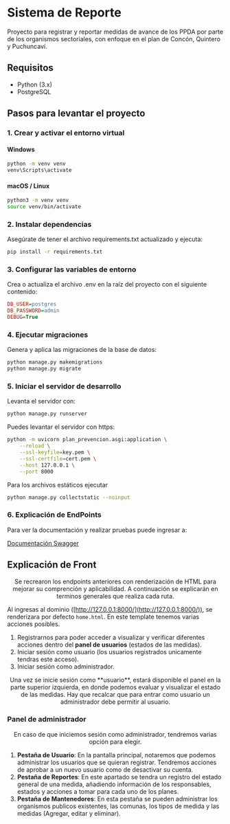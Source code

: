 # Sistema de Reporte

Proyecto para registrar y reportar medidas de avance de los PPDA por parte de los organismos sectoriales, con enfoque en el plan de Concón, Quintero y Puchuncaví.

## Requisitos
- Python (3.x)
- PostgreSQL

## Pasos para levantar el proyecto

### 1. Crear y activar el entorno virtual

#### Windows
```bash
python -m venv venv
venv\Scripts\activate
```

#### macOS / Linux
```bash
python3 -m venv venv
source venv/bin/activate
```

### 2. Instalar dependencias
Asegúrate de tener el archivo requirements.txt actualizado y ejecuta:

```bash
pip install -r requirements.txt
```

### 3. Configurar las variables de entorno
Crea o actualiza el archivo .env en la raíz del proyecto con el siguiente contenido:

```ini
DB_USER=postgres
DB_PASSWORD=admin
DEBUG=True
```

### 4. Ejecutar migraciones
Genera y aplica las migraciones de la base de datos:

```bash
python manage.py makemigrations
python manage.py migrate
```

### 5. Iniciar el servidor de desarrollo
Levanta el servidor con:

```bash
python manage.py runserver
```

Puedes levantar el servidor con https:

```bash
python -m uvicorn plan_prevencion.asgi:application \
    --reload \
    --ssl-keyfile=key.pem \
    --ssl-certfile=cert.pem \
    --host 127.0.0.1 \
    --port 8000
```

Para los archivos estáticos ejecutar 

```bash
python manage.py collectstatic --noinput
```

### 6. Explicación de EndPoints

Para ver la documentación y realizar pruebas puede ingresar a:

[Documentación Swagger](http://127.0.0.1:8000/api/docs/)

## Explicación de Front 

<p align='center'>Se recrearon los endpoints anteriores con renderización de HTML para mejorar su comprención y aplicabilidad. A continuación se explicarán en terminos generales que realiza cada ruta.

Al ingresas al dominio ([http://127.0.0.1:8000/](http://127.0.0.1:8000/)), se renderizara por defecto  `home.html`. En este template tenemos varias acciones posibles. </p>

1. Registrarnos para poder acceder a visualizar y verificar diferentes acciones dentro del **panel de usuarios** (estados de las medidas).
2. Iniciar sesión como usuario (los usuarios registrados unicamente tendras este acceso).
3. Iniciar sesión como administrador.
    
<p align='center'>Una vez se inicie sesión como **usuario**, estará disponible el panel en la parte superior izquierda, en donde podemos evaluar y visualizar el estado de las medidas. Hay que recalcar que para entrar como usuario un administrador debe permitir al usuario.</p>

### Panel de administrador

<p align='center'>En caso de que iniciemos sesión como administrador, tendremos varias opción para elegir.</p>

1. **Pestaña de Usuario**: En la pantalla principal, notaremos que podemos administrar los usuarios que se quieran registrar. Tendremos acciones de aprobar a un nuevo usuario como de desactivar su cuenta.
2. **Pestaña de Reportes**: En este apartado se tendra un registro del estado general de una medida, añadiendo información de los responsables, estados y acciones a tomar para cada uno de los planes.
3. **Pestaña de Mantenedores**: En esta pestaña se pueden administrar los organismos publicos existentes, las comunas, los tipos de medida y las medidas (Agregar, editar y eliminar).
    